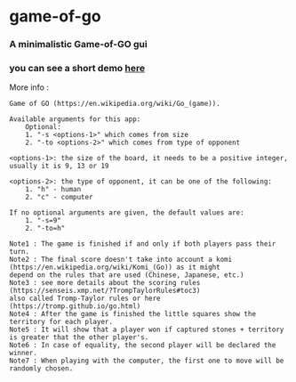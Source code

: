 # game-of-go
### A minimalistic Game-of-GO gui
### you can see a short demo [here](https://www.youtube.com/watch?v=lmkNlhE0IsE)

More info : 

    Game of GO (https://en.wikipedia.org/wiki/Go_(game)).

    Available arguments for this app:
        Optional:
        1. "-s <options-1>" which comes from size
        2. "-to <options-2>" which comes from type of opponent

    <options-1>: the size of the board, it needs to be a positive integer, usually it is 9, 13 or 19

    <options-2>: the type of opponent, it can be one of the following:
        1. "h" - human
        2. "c" - computer

    If no optional arguments are given, the default values are:
        1. "-s=9"
        2. "-to=h"
    
    Note1 : The game is finished if and only if both players pass their turn.
    Note2 : The final score doesn't take into account a komi (https://en.wikipedia.org/wiki/Komi_(Go)) as it might
    depend on the rules that are used (Chinese, Japanese, etc.)
    Note3 : see more details about the scoring rules (https://senseis.xmp.net/?TrompTaylorRules#toc3)
    also called Tromp-Taylor rules or here (https://tromp.github.io/go.html)
    Note4 : After the game is finished the little squares show the territory for each player.
    Note5 : It will show that a player won if captured stones + territory is greater that the other player's.
    Note6 : In case of equality, the second player will be declared the winner. 
    Note7 : When playing with the computer, the first one to move will be randomly chosen.
